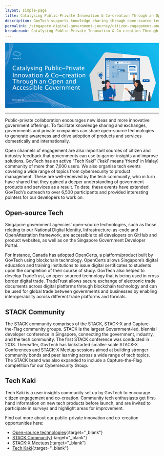 ```yaml
---
layout: simple-page
title: Catalysing Public-Private Innovation & Co-creation Through an Open and Accessible Government 
description: GovTech supports knowledge sharing through open-source technologies and events to encourage public-private innovation and co-creation.
permalink: /singapore-digital-government-journey/citizen-engagement-and-cocreation/catalysing-public-private-innovation-and-co-creation-through-an-open-and-accessible-government
breadcrumb: Catalysing Public-Private Innovation & Co-creation Through an Open and Accessible Government 
---
```


![Catalysing Public-Private Innovation & Co-creation Through an Open and Accessible Government](/images/digital-transformation/Catalysing_public_private_innovation_header_banner.png)

---

Public-private collaboration encourages new ideas and more innovative government offerings. To facilitate knowledge sharing and exchanges, governments and private companies can share open-source technologies to generate awareness and drive adoption of products and services domestically and internationally. 

Open channels of engagement are also important sources of citizen and industry feedback that governments can use to garner insights and improve solutions. GovTech has an active “Tech Kaki” (‘kaki’ means ‘friend’ in Malay) community of more than 7,000 users. We also organise tech events covering a wide range of topics from cybersecurity to product management. These are well-received by the tech community, who in turn have shared that they gained a deeper understanding of government products and services as a result. To date, these events have extended GovTech’s outreach to over 6,500 participants and provided interesting pointers for our developers to work on.

## Open-source Tech

Singapore government agencies’ open-source technologies, such as those relating to our National Digital Identity, Infrastructure-as-code and OpenAttestation framework, are accessible to all developers on GitHub and product websites, as well as on the Singapore Government Developer Portal. 

For instance, Canada has adopted OpenCerts, a platform/product built by GovTech using blockchain technology. OpenCerts allows Singapore’s digital education and training institutions to issue digital certificates to students upon the completion of their course of study. GovTech also helped to develop TradeTrust, an open-sourced technology that is being used in cross border digital trade. TradeTrust allows secure exchange of electronic trade documents across digital platforms through blockchain technology and can be used for global trade between governments and businesses by enabling interoperability across different trade platforms and formats.  

## STACK Community

The STACK community comprises of the STACK, STACK-X and Capture-the-Flag community groups. STACK is the largest Government-led, biennial developer conference in Singapore, connecting the government, industry, and the tech community. The first STACK conference was conducted in 2018. Thereafter, GovTech has kickstarted smaller-scale STACK-X Conferences and STACK-X Meetup sessions aimed at building stronger community bonds and peer learning across a wide range of tech topics. The STACK brand was also expanded to include a Capture-the-Flag competition for our Cybersecurity Group.

## Tech Kaki

Tech Kaki is a user insights community set up by GovTech to encourage citizen engagement and co-creation. Community tech enthusiasts get first-hand information on new tech products before launch, and are invited to participate in surveys and highlight areas for improvement.

Find out more about our public-private innovation and co-creation opportunities here:
*	[Open-source technologies](https://www.developer.tech.gov.sg/technologies/open-source/){:target="_blank"}
*	[STACK Community](https://www.developer.tech.gov.sg/communities/events/overview){:target="_blank"}
*	[STACK-X Meetups](https://www.developer.tech.gov.sg/communities/stack-x-meetups/overview.html){:target="_blank"}
*	[Tech Kaki](https://www.tech.gov.sg/products-and-services/tech-kaki-community/){:target="_blank"}
